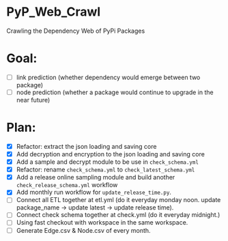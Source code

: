 # PyP_Web_Crawl

Crawling the Dependency Web of PyPi Packages 

# Goal: 

- [ ] link prediction (whether dependency would emerge between two package)
- [ ] node prediction (whether a package would continue to upgrade in the near future)

# Plan:

- [X] Refactor: extract the json loading and saving core 
- [X] Add decryption and encryption to the json loading and saving core
- [X] Add a sample and decrypt module to be use in `check_schema.yml`
- [X] Refactor: rename `check_schema.yml` to `check_latest_schema.yml`
- [X] Add a release online sampling module and build another `check_release_schema.yml` workflow
- [X] Add monthly run workflow for `update_release_time.py`.
- [ ] Connect all ETL together at etl.yml (do it everyday monday noon. update package_name -> update latest -> update release time). 
- [ ] Connect check schema together at check.yml (do it everyday midnight.) 
- [ ] Using fast checkout with workspace in the same workspace. 
- [ ] Generate Edge.csv & Node.csv of every month. 